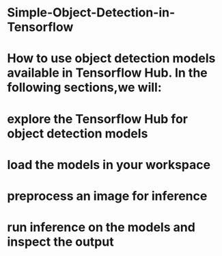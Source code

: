 # Simple-Object-Detection-in-Tensorflow
# How to use object detection models available in Tensorflow Hub. In the following sections,we will:
# explore the Tensorflow Hub for object detection models
# load the models in your workspace
# preprocess an image for inference
# run inference on the models and inspect the output
